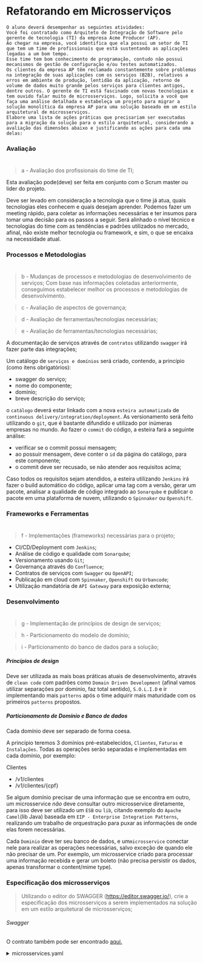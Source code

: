 # Refatorando em Microsserviços
```
O aluno deverá desempenhar as seguintes atividades:
Você foi contratado como Arquiteto de Integração de Software pelo gerente de tecnologia (TI) da empresa Acme Producer (AP).
Ao chegar na empresa, você identifica que ela possui um setor de TI que tem um time de profissionais que está sustentando as aplicações legadas a um bom tempo.
Esse time tem bom conhecimento de programação, contudo não possui mecanismos de gestão de configuração e/ou testes automatizados. 
Os clientes da empresa AP têm reclamado constantemente sobre problemas na integração de suas aplicações com os serviços (B2B), relativos a erros em ambiente de produção, lentidão da aplicação, retorno de volume de dados muito grande pelos serviços para clientes antigos, dentre outros. O gerente de TI está fascinado com novas tecnologias e tem ouvido falar muito de microsserviços. Logo, solicita a você que faça uma análise detalhada e estabeleça um projeto para migrar a solução monolítica da empresa AP para uma solução baseado em um estilo arquitetural de microsserviços. 
Elabore uma lista de ações práticas que precisariam ser executadas para a migração da solução para o estilo arquitetural, considerando a avaliação das dimensões abaixo e justificando as ações para cada uma delas:
```
### Avaliação
#
> a - Avaliação dos profissionais do time de TI;
> 
Esta avaliação pode(deve) ser feita em conjunto com o Scrum master ou lider do projeto.

Deve ser levado em consideração a tecnologia que o time já atua, quais tecnologias eles conhecem e quais desejam aprender.
Podemos fazer um meeting rápido, para coletar as informações necessárias e ter insumos para tomar uma decisão para os passos a seguir.
Será alinhado o nível técnico e tecnologias do time com as tendências e padrões utilizados no mercado, afinal, não existe melhor tecnologia ou framework, e sim, o que se encaixa na necessidade atual.

### Processos e Metodologias
#
> b - Mudanças de processos e metodologias de desenvolvimento de serviços;
Com base nas informações coletadas anteriormente, conseguimos estabelecer melhor os processos e metodologias de desenvolvimento.

> c - Avaliação de aspectos de governança;

> d - Avaliação de ferramentas/tecnologias necessárias;

> e - Avaliação de ferramentas/tecnologias necessárias;

A documentação de serviços através de `contratos` utilizando `swagger` irá fazer parte das integrações;

Um catálogo de `serviços e domínios` será criado, contendo, a princípio (como itens obrigatórios):
- swagger do serviço;
- nome do componente;
- domínio;
- breve descrição do serviço;

o `catálogo` deverá estar linkado com a nova `esteira automatizada` de `continuous delivery/integration/deployment`.
As versionamento será feito utilizando o `git`, que é bastante difundido e utilizado por inúmeras empresas no mundo.
Ao fazer o `commit` do código, a esteira fará a seguinte análise:
- verificar se o commit possui mensagem;
- ao possuir mensagem, deve conter o `id` da página do catálogo, para este componente;
- o commit deve ser recusado, se não atender aos requisitos acima;

Caso todos os requisitos sejam atendidos, a esteira utilizando `Jenkins` irá fazer o build automático do código, aplicar uma tag com a versão, gerar um pacote, analisar a qualidade de código integrado ao `Sonarqube` e publicar o pacote em uma plataforma de nuvem, utilizando o `Spinnaker` ou `Openshift`.

### Frameworks e Ferramentas
#
> f - Implementações (frameworks) necessárias para o projeto;
- CI/CD/Deployment com `Jenkins`;
- Análise de código e qualidade com `Sonarqube`;
- Versionamento usando `Git`;
- Governança através do `Confluence`;
- Contratos de serviços com `Swagger` ou `OpenAPI`;
- Publicação em cloud com `Spinnaker`, `Openshift` ou `Urbancode`;
- Utilização mandatória de `API Gateway` para exposição externa;

### Desenvolvimento
#
> g - Implementação de princípios de design de serviços;

> h - Particionamento do modelo de domínio;

> i -  Particionamento do banco de dados para a solução;

##### Princípios de design

Deve ser utilizada as mais boas práticas atuais de desenvolvimento, através de `clean code` com padrões como `Domain Driven Development` (afinal vamos utilizar separações por dominio, faz total sentido), `S.O.L.I.D` e ir implementando mais `patterns` após o time adquirir mais maturidade com os primeiros `patterns` propostos.

##### Particionamento de Domínio e Banco de dados

Cada domínio deve ser separado de forma coesa.

A princípio teremos 3 domínios pré-estabelecidos, `Clientes`, `Faturas` e `Instalações`.
Todas as operações serão separadas e implementadas em cada domínio, por exemplo:

Clientes

* /v1/clientes
* /v1/clientes/{cpf}

Se algum domínio precisar de uma informação que se encontra em outro, um microsservice *não* deve consultar outro microsservice diretamente, para isso deve ser utilizado um `ESB` ou `lib`, citando exemplo do `Apache Camel`(lib Java) baseada em `EIP - Enterprise Integration Patterns`, realizando um trabalho de orquestração para puxar as informações de onde elas forem necessárias.

Cada `Dominio` deve ter seu banco de dados, e um`microsservice` conectar nele para realizar as operações necessárias, salvo exceção de quando ele não precisar de um. Por exemplo, um microsservice criado para processar uma informação recebida e gerar um boleto (não precisa persistir os dados, apenas transformar o content/mime type).

### Especificação dos microsserviços

> Utilizando o editor do SWAGGER (https://editor.swagger.io/), crie a especificação dos microsserviços a serem implementados na solução em um estilo arquitetural de microsserviços;

###### Swagger
O contrato também pode ser encontrado [aqui.](https://github.com/renatoaps/igti-atividade-ari/blob/main/microservice.yaml)
<details>
  <summary>microsservices.yaml</summary>
  
```#yaml
  swagger: "2.0"
info:
  version: "1.0.0"
  title: "Refatorando em Microsservices"
  termsOfService: "http://swagger.io/terms/"
  contact:
    email: "apiteam@swagger.io"
  license:
    name: "Apache 2.0"
    url: "http://www.apache.org/licenses/LICENSE-2.0.html"
host: "acme-producer.api.io"
basePath: "/v1"
tags:
- name: "Clientes"
  description: "API cliente domain"
- name: "Instalacoes"
  description: "API instalacao domain"
- name: "Faturas"
  description: "API fatura domain"
schemes:
- "https"
- "http"
paths:
  /clientes:
    post:
      tags:
      - "Clientes"
      summary: "Criar cliente na base"
      operationId: "inserirCliente"
      produces:
      - "application/json"
      parameters:
      - in: "body"
        name: "body"
        required: true
        schema:
          $ref: "#/definitions/Cliente"
      responses:
        "201":
          description: "cliente criado com sucesso"
      security:
        - apiKey: []
    get:
      tags:
      - "Clientes"
      summary: "Recupera info de todos os clientes"
      description: ""
      operationId: "getAllClienteData"
      produces:
      - "application/json"
      responses:
        "200":
          description: "successful operation"
          schema:
            $ref: "#/definitions/DadosClientesCadastrados"
        "400":
          description: "Invalid cpf supplied"
        "404":
          description: "User not found"
      security:
        - apiKey: []
  /clientes/{cpf}:
    get:
      tags:
      - "Clientes"
      summary: "Recupera info por CPF"
      description: ""
      operationId: "getClienteById"
      produces:
      - "application/json"
      parameters:
      - name: "cpf"
        in: "path"
        required: true
        type: "string"
      responses:
        "200":
          description: "successful operation"
          schema:
            $ref: "#/definitions/DadosCliente"
        "400":
          description: "Invalid cpf supplied"
        "404":
          description: "User not found"
      security:
        - apiKey: []

  /instalacoes:
    post:
      tags:
      - "Instalacoes"
      summary: "Criar instalacao na base"
      operationId: "inserirInstalacao"
      produces:
      - "application/json"
      parameters:
      - in: "body"
        name: "body"
        required: true
        schema:
          $ref: "#/definitions/Instalacao"
      responses:
        "201":
          description: "instalacao criada com sucesso"
      security:
        - apiKey: []
    get:
      tags:
      - "Instalacoes"
      summary: "Recupera todas as instalacoes"
      description: ""
      operationId: "getAllInstalacao"
      produces:
      - "application/json"
      responses:
        "200":
          description: "successful operation"
          schema:
            $ref: "#/definitions/DadosInstalacaoCadastrados"
        "400":
          description: "Some error"
        "404":
          description: "Instalacao nao encontrada"
      security:
        - apiKey: []
  /instalacoes/{id}:
    get:
      tags:
      - "Instalacoes"
      summary: "Recupera info por ID"
      description: ""
      operationId: "getInstalacaoById"
      produces:
      - "application/json"
      parameters:
      - name: "id"
        in: "path"
        required: true
        type: "string"
      responses:
        "200":
          description: "successful operation"
          schema:
            $ref: "#/definitions/DadosInstalacao"
        "400":
          description: "Invalid id supplied"
        "404":
          description: "Instalacao nao encontrada"
      security:
        - apiKey: []
        
  /instalacoes/cliente/{cpf}:
    get:
      tags:
      - "Instalacoes"
      summary: "Recupera info por CPF"
      description: ""
      operationId: "getInstalacaoByCpf"
      produces:
      - "application/json"
      parameters:
      - name: "cpf"
        in: "path"
        required: true
        type: "string"
      responses:
        "200":
          description: "successful operation"
          schema:
            $ref: "#/definitions/DadosInstalacao"
        "400":
          description: "Invalid id supplied"
        "404":
          description: "Instalacao nao encontrada"
      security:
        - apiKey: []
        
  /faturas:
    post:
      tags:
      - "Faturas"
      summary: "Criar Faturas na base"
      operationId: "inserirFatura"
      produces:
      - "application/json"
      parameters:
      - in: "body"
        name: "body"
        required: true
        schema:
          $ref: "#/definitions/Fatura"
      responses:
        "201":
          description: "Faturas criada com sucesso"
      security:
        - apiKey: []
    get:
      tags:
      - "Faturas"
      summary: "Recupera todas as Faturas"
      description: ""
      operationId: "getAllFatura"
      produces:
      - "application/json"
      responses:
        "200":
          description: "successful operation"
          schema:
            $ref: "#/definitions/DadosFaturasCadastradas"
        "400":
          description: "Some error"
        "404":
          description: "Instalacao nao encontrada"
      security:
        - apiKey: []
  /faturas/{id}:
    get:
      tags:
      - "Faturas"
      summary: "Recupera info por ID"
      description: ""
      operationId: "getFaturaById"
      produces:
      - "application/json"
      parameters:
      - name: "id"
        in: "path"
        required: true
        type: "string"
      responses:
        "200":
          description: "successful operation"
          schema:
            $ref: "#/definitions/DadosFatura"
        "400":
          description: "Invalid id supplied"
        "404":
          description: "Fatura nao encontrada"
      security:
        - apiKey: []
  /faturas/cliente/{cpf}:
    get:
      tags:
      - "Faturas"
      summary: "Recupera info por CPF"
      description: ""
      operationId: "getFaturasByCpf"
      produces:
      - "application/json"
      parameters:
      - name: "cpf"
        in: "path"
        required: true
        type: "string"
      responses:
        "200":
          description: "successful operation"
          schema:
            $ref: "#/definitions/DadosFatura"
        "400":
          description: "Invalid id supplied"
        "404":
          description: "Instalacao nao encontrada"
      security:
        - apiKey: []
securityDefinitions:
  apiKey:
    type: apiKey
    in: header
    name: X-API-Key
    
definitions:
  DadosClientesCadastrados:
    type: "object"
    properties:
      dados:
        type: "array"
        items:
          $ref: "#/definitions/DadosCliente"
  DadosCliente:
    type: "object"
    properties:
      dadosCliente:
        $ref: "#/definitions/Cliente"
      dadosInstalacao:
        $ref: "#/definitions/DadosInstalacao"
  Cliente:
    type: "object"
    properties:
      id:
        type: "integer"
        format: "int64"
      nome:
        type: "string"
      dataNascimento:
        type: "string"
        format: "date"
      cpf:
        type: "string"
      endereco:
        $ref: "#/definitions/Endereco"
    xml:
      name: "Cliente"
  DadosInstalacaoCadastrados:
    type: "object"
    properties:
      dados:
        type: "array"
        items:
          $ref: "#/definitions/DadosInstalacao"
  DadosInstalacao:
    type: "object"
    properties:
      id:
        type: "string"
      endereco:
        $ref: "#/definitions/Endereco"
  Instalacao:
    type: "object"
    properties:
      endereco:
          $ref: "#/definitions/Endereco"
          
  DadosFaturasCadastradas:
    type: "object"
    properties:
      dados:
        type: "array"
        items:
          $ref: "#/definitions/DadosFatura"
  DadosFatura:
    type: "object"
    properties: 
      id:
        type: "integer"
      dadosFatura:
        $ref: "#/definitions/Fatura"
        
  Fatura:
    type: "object"
    properties:
      codigoInstalacao:
        type: "string"
      cpf:
        type: "string"
      dataVencimento:
        type: "string"
        format: "date"
      dataLeitura:
        type: "string"
        format: "date"
      valorLeitura:
        type: "number"
      valorConta:
        type: "number"
          
  Endereco:
    type: "object"
    properties:
      logradouro:
        type: "string"
      cep:
        type: "string"
      complemento:
        type: "string"
 ```
</details>
